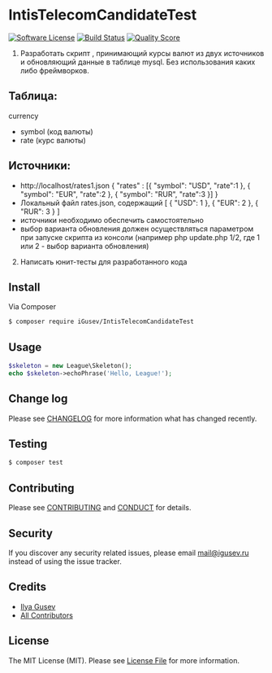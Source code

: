 # IntisTelecomCandidateTest

[![Software License][ico-license]](LICENSE.md)
[![Build Status][ico-travis]][link-travis]
[![Quality Score][ico-code-quality]][link-code-quality]

1. Разработать скрипт , принимающий курсы валют из двух источников и обновляющий данные в таблице mysql. Без использования каких либо фреймворков.

Таблица:
--------
currency
- symbol (код валюты)
- rate (курс валюты)

Источники:
----------
- http://localhost/rates1.json
{ "rates" : [{ "symbol": "USD", "rate":1 }, { "symbol": "EUR", "rate":2 }, { "symbol": "RUR", "rate":3 }] }
- Локальный файл rates.json, содержащий
[ { "USD": 1 }, { "EUR": 2 }, { "RUR": 3 } ]
- источники необходимо обеспечить самостоятельно
- выбор варианта обновления должен осуществляться параметром при запуске скрипта из консоли (например php update.php 1/2, где 1 или 2 - выбор варианта обновления)

2. Написать юнит-тесты для разработанного кода

## Install

Via Composer

``` bash
$ composer require iGusev/IntisTelecomCandidateTest
```

## Usage

``` php
$skeleton = new League\Skeleton();
echo $skeleton->echoPhrase('Hello, League!');
```

## Change log

Please see [CHANGELOG](CHANGELOG.md) for more information what has changed recently.

## Testing

``` bash
$ composer test
```

## Contributing

Please see [CONTRIBUTING](CONTRIBUTING.md) and [CONDUCT](CONDUCT.md) for details.

## Security

If you discover any security related issues, please email mail@igusev.ru instead of using the issue tracker.

## Credits

- [Ilya Gusev][link-author]
- [All Contributors][link-contributors]

## License

The MIT License (MIT). Please see [License File](LICENSE.md) for more information.

[ico-version]: https://img.shields.io/packagist/v/iGusev/IntisTelecomCandidateTest.svg?style=flat-square
[ico-license]: https://img.shields.io/badge/license-MIT-brightgreen.svg?style=flat-square
[ico-travis]: https://img.shields.io/travis/iGusev/IntisTelecomCandidateTest/master.svg?style=flat-square
[ico-scrutinizer]: https://img.shields.io/scrutinizer/coverage/g/iGusev/IntisTelecomCandidateTest.svg?style=flat-square
[ico-code-quality]: https://img.shields.io/scrutinizer/g/iGusev/IntisTelecomCandidateTest.svg?style=flat-square
[ico-downloads]: https://img.shields.io/packagist/dt/iGusev/IntisTelecomCandidateTest.svg?style=flat-square

[link-packagist]: https://packagist.org/packages/iGusev/IntisTelecomCandidateTest
[link-travis]: https://travis-ci.org/iGusev/IntisTelecomCandidateTest
[link-scrutinizer]: https://scrutinizer-ci.com/g/iGusev/IntisTelecomCandidateTest/code-structure
[link-code-quality]: https://scrutinizer-ci.com/g/iGusev/IntisTelecomCandidateTest
[link-downloads]: https://packagist.org/packages/iGusev/IntisTelecomCandidateTest
[link-author]: https://github.com/:author_username
[link-contributors]: ../../contributors
